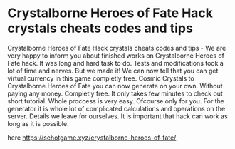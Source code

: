 # Crystalborne Heroes of Fate Hack crystals cheats codes and tips

Crystalborne Heroes of Fate Hack crystals cheats codes and tips - We are very happy to inform you about finished works on Crystalborne Heroes of Fate hack. It was long and hard task to do. Tests and modifications took a lot of time and nerves. But we made it! We can now tell that you can get virtual currency in this game completly free. Cosmic Crystals to Crystalborne Heroes of Fate you can now generate on your own. Without paying any money. Completly free. It only takes few minutes to check out short tutorial. Whole proccess is very easy. Ofcourse only for you. For the generator it is whole lot of complicated calculations and operations on the server. Details we leave for ourselves. 
It is important that hack can work as long as it is possible.

here https://sehotgame.xyz/crystalborne-heroes-of-fate/

